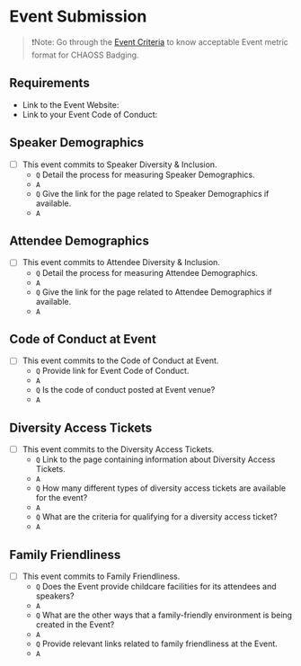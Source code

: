 # Event Submission

> ❗Note: Go through the [Event Criteria](../submission/event-criteria.md) to know acceptable Event metric format for CHAOSS Badging.

## Requirements

- Link to the Event Website:
- Link to your Event Code of Conduct:

## Speaker Demographics

- [ ] This event commits to Speaker Diversity & Inclusion.
  - `Q` Detail the process for measuring Speaker Demographics.
  - `A` <!--Descriptive answer-->
  - `Q` Give the link for the page related to Speaker Demographics if available.
  - `A`
 
## Attendee Demographics

- [ ] This event commits to Attendee Diversity & Inclusion.
  - `Q` Detail the process for measuring Attendee Demographics.
  - `A` <!--Descriptive answer-->
  - `Q` Give the link for the page related to Attendee Demographics if available.
  - `A`

## Code of Conduct at Event

- [ ] This event commits to the Code of Conduct at Event.
    - `Q` Provide link for Event Code of Conduct.
    - `A`
    - `Q` Is the code of conduct posted at Event venue?
    - `A` <!--Yes/no answer-->


## Diversity Access Tickets

- [ ] This event commits to the Diversity Access Tickets.
    - `Q` Link to the page containing information about Diversity Access Tickets.
    - `A`
    - `Q` How many different types of diversity access tickets are available for the event?
    - `A` <!--Descriptive answer-->
    - `Q` What are the criteria for qualifying for a diversity access ticket?
    - `A` <!--Descriptive answer-->

## Family Friendliness
- [ ] This event commits to Family Friendliness.
  - `Q` Does the Event provide childcare facilities for its attendees and speakers?
  - `A`
  - `Q` What are the other ways that a family-friendly environment is being created in the Event?
  - `A`
  - `Q` Provide relevant links related to family friendliness at the Event.
  - `A`
